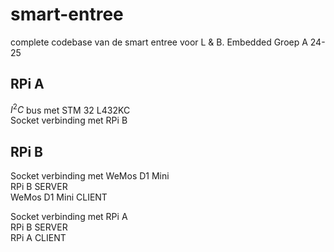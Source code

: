 # smart-entree
complete codebase van de smart entree voor L &amp; B. Embedded Groep A 24-25

## RPi A
$I^2C$ bus met STM 32 L432KC   
Socket verbinding met RPi B  

## RPi B
Socket verbinding met WeMos D1 Mini  
RPi B SERVER  
WeMos D1 Mini CLIENT  

Socket verbinding met RPi A  
RPi B SERVER  
RPi A CLIENT

